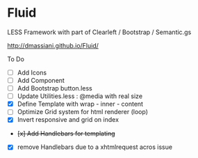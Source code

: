 Fluid
=====

LESS Framework with part of Clearleft / Bootstrap / Semantic.gs

http://dmassiani.github.io/Fluid/

To Do

- [ ] Add Icons
- [ ] Add Component
- [ ] Add Bootstrap button.less
- [ ] Update Utilities.less : @media with real size
- [x] Define Template with wrap - inner - content
- [ ] Optimize Grid system for html renderer (loop)
- [x] Invert responsive and grid on index
- <del>[x] Add Handlebars for templating</del>
- [x] remove Handlebars due to a xhtmlrequest acros issue